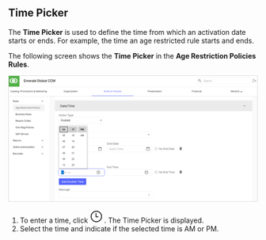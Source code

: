 ## Time Picker

The **Time Picker** is used to define the time from which an activation date starts or ends. For example, the time an age restricted rule starts and ends.

The following screen shows the **Time Picker** in the **Age Restriction Policies Rules**.

![Time Picker](/Images/TimePicker.png)

1. To enter a time, click ![Clock](/Images/clock.png) . The Time Picker is displayed.
2. Select the time and indicate if the selected time is AM or PM.